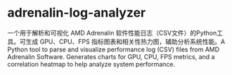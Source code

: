 # adrenalin-log-analyzer
一个用于解析和可视化 AMD Adrenalin 软件性能日志（CSV文件）的Python工具。可生成 GPU、CPU、FPS 指标图表和相关性热力图，辅助分析系统性能。A Python tool to parse and visualize performance log (CSV) files from AMD Adrenalin Software. Generates charts for GPU, CPU, FPS metrics, and a correlation heatmap to help analyze system performance.
